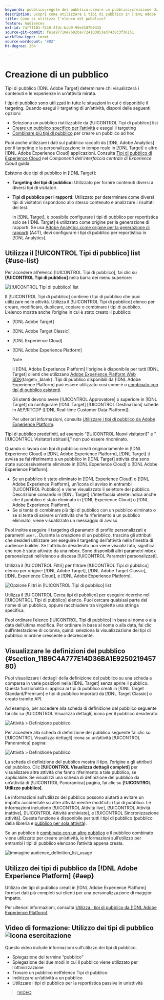 ```yaml
---
keywords: pubblico;regole del pubblico;creare un pubblico;creazione di pubblico;pubblico di destinazione;rapporti sul pubblico;report sul pubblico;segmento;parametri di profilo personalizzati;definizione del pubblico;elenco di tipi di pubblico;audience
description: Scopri come utilizzare i tipi di pubblico in [!DNL Adobe Target].
title: Come si utilizza l’elenco del pubblico?
feature: Audiences
exl-id: 7af7f101-f550-4fdc-bcd9-90e4107b0415
source-git-commit: fe1e97710e7692ba7724103853ed7438c3f361b1
workflow-type: tm+mt
source-wordcount: '802'
ht-degree: 26%

---
```


# Creazione di un pubblico

Tipi di pubblico [!DNL Adobe Target] determinare chi visualizzerà i contenuti e le esperienze in un’attività mirata.

I tipi di pubblico sono utilizzati in tutte le situazioni in cui è disponibile il targeting. Quando esegui il targeting di un’attività, disponi delle seguenti opzioni:

* Seleziona un pubblico riutilizzabile da [!UICONTROL Tipi di pubblico] list
* [Creare un pubblico specifico per l’attività](/help/main/c-target/creating-activity-only-audience.md) e esegui il targeting
* [Combinare più tipi di pubblico](/help/main/c-target/combining-multiple-audiences.md#concept_A7386F1EA4394BD2AB72399C225981E5) per creare un pubblico ad hoc

Puoi anche utilizzare i dati sul pubblico raccolti da [!DNL Adobe Analytics] per il targeting e la personalizzazione in tempo reale in [!DNL Target] e altro [!DNL Adobe Experience Cloud] applicazioni. Consulta [Tipi di pubblico di Experience Cloud](https://experienceleague.adobe.com/docs/core-services/interface/audiences/audience-library.html?lang=it) nel *Componenti dell’interfaccia centrale di Experience Cloud* guida.

Esistono due tipi di pubblico in [!DNL Target]:

* **Targeting dei tipi di pubblico:** Utilizzato per fornire contenuti diversi a diversi tipi di visitatori.
* **Tipi di pubblico per i rapporti:** Utilizzato per determinare come diversi tipi di visitatori rispondono allo stesso contenuto e analizzare i risultati dei test.

  In [!DNL Target], è possibile configurare i tipi di pubblico per reportistica solo se [!DNL Target] è utilizzato come origine per la generazione di rapporti. Se usa [Adobe Analytics come origine per la generazione di rapporti](/help/main/c-integrating-target-with-mac/a4t/a4t.md) (A4T), devi configurare i tipi di pubblico per reportistica in [!DNL Analytics].

## Utilizza il [!UICONTROL Tipi di pubblico] list {#use-list}

Per accedere all&#39;elenco [!UICONTROL Tipi di pubblico], fai clic su **[!UICONTROL Tipi di pubblico]** nella barra dei menu superiore:

![[!UICONTROL Tipi di pubblico] list](assets/audiences_list.png)

Il [!UICONTROL Tipi di pubblico] contiene i tipi di pubblico che puoi utilizzare nelle attività. Utilizza il [!UICONTROL Tipi di pubblico] elenco per creare, modificare, duplicare, copiare o combinare i tipi di pubblico. L’elenco mostra anche l’origine in cui è stato creato il pubblico:

* [!DNL Adobe Target]
* [!DNL Adobe Target Classic]
* [!DNL Experience Cloud]
* [!DNL Adobe Experience Platform]

  >[!NOTE]
  >
  >Il [!DNL Adobe Experience Platform] l&#39;origine è disponibile per tutti [!DNL Target] clienti che utilizzano [Adobe Experience Platform Web SDK](https://experienceleague.adobe.com/docs/target-dev/developer/client-side/aep-web-sdk.html?lang=it){target=_blank}. Tipi di pubblico disponibili da [!DNL Adobe Experience Platform] può essere utilizzato così come è o [combinato con tipi di pubblico esistenti](/help/main/c-target/combining-multiple-audiences.md).
  >
  >Gli utenti devono avere [!UICONTROL Approvatore] o superiore in [!DNL Target] da configurare [!DNL Target] [!UICONTROL Destinazioni] schede in AEP/RTCDP ([!DNL Real-time Customer Data Platform]).
  >
  >Per ulteriori informazioni, consulta [Utilizzare i tipi di pubblico da Adobe Experience Platform](#aep).

Tipi di pubblico predefiniti, ad esempio &quot;[!UICONTROL Nuovi visitatori]&quot; e &quot;[!UICONTROL Visitatori abituali],&quot; non può essere rinominato.

Quando si lavora con tipi di pubblico creati originariamente in [!DNL Experience Cloud] o [!DNL Adobe Experience Platform], [!DNL Target] ti avvisa se fai riferimento a un pubblico in [!DNL Target] attività che sono state successivamente eliminate in [!DNL Experience Cloud] o [!DNL Adobe Experience Platform].

* Se un pubblico è stato eliminato in [!DNL Experience Cloud] o [!DNL Adobe Experience Platform], un&#39;icona di avviso in entrambi [!UICONTROL Pubblico] e viene visualizzato il selettore del pubblico. Descrizione comando in [!DNL Target] L’interfaccia utente indica anche che il pubblico è stato eliminato in [!DNL Experience Cloud] o [!DNL Adobe Experience Platform].
* Se si tenta di combinare più tipi di pubblico con un pubblico eliminato o se si tenta di salvare un&#39;attività che fa riferimento a un pubblico eliminato, viene visualizzato un messaggio di avviso.

Puoi inoltre eseguire il targeting di parametri di profilo personalizzati e parametri `user.`. Durante la creazione di un pubblico, trascina gli attributi che desideri utilizzare per eseguire il targeting dell’attività nella finestra di audience builder. Se l&#39;attributo desiderato non viene visualizzato, significa che non è stato attivato da una mbox. Sono disponibili altri parametri mbox personalizzati nellʼelenco a discesa [!UICONTROL Parametri personalizzati].

Utilizza il [!UICONTROL Filtri] per filtrare [!UICONTROL Tipi di pubblico] elenco per origine: [!DNL Adobe Target], [!DNL Adobe Target Classic], [!DNL Experience Cloud], e [!DNL Adobe Experience Platform].

![Opzione Filtri in [!UICONTROL Tipi di pubblico] list](assets/filters.png)

Utilizza il [!UICONTROL Cerca tipi di pubblico] per eseguire ricerche nel [!UICONTROL Tipi di pubblico] elenco. Puoi cercare qualsiasi parte del nome di un pubblico, oppure racchiudere tra virgolette una stringa specifica.

Puoi ordinare lʼelenco [!UICONTROL Tipi di pubblico] in base al nome o alla data dellʼultima modifica. Per ordinare in base al nome o alla data, fai clic sull’intestazione di colonna, quindi seleziona la visualizzazione dei tipi di pubblico in ordine crescente o decrescente.

## Visualizzare le definizioni del pubblico {#section_11B9C4A777E14D36BA1E925021945780}

Puoi visualizzare i dettagli della definizione del pubblico su una scheda a comparsa in varie posizioni nella [!DNL Target] senza aprire il pubblico. Questa funzionalità si applica ai tipi di pubblico creati in [!DNL Target Standard/Premium] e tipi di pubblico importati da [!DNL Target Classic] o creato tramite API.

Ad esempio, per accedere alla scheda di definizione del pubblico seguente fai clic su [!UICONTROL Visualizza dettagli] icona per il pubblico desiderato:

![Attività > Definizione pubblico](assets/audience_definition_list.png)

Per accedere alla scheda di definizione del pubblico seguente fai clic su [!UICONTROL Visualizza dettagli] icona su un’attività [!UICONTROL Panoramica] pagina:

![Attività > Definizione pubblico](assets/view-details-activity-overview.png)

La scheda di definizione del pubblico mostra il tipo, l’origine e gli attributi del pubblico. Clic **[!UICONTROL Visualizza dettagli completi]** per visualizzare altre attività che fanno riferimento a tale pubblico, se applicabile. Se visualizzi una scheda di definizione del pubblico da un’attività di [!UICONTROL Panoramica] pagina, fai clic su **[!UICONTROL Utilizzo pubblico]**.

Le informazioni sull’utilizzo del pubblico possono aiutarti a evitare un impatto accidentale su altre attività mentre modifichi i tipi di pubblico. Le informazioni includono [!UICONTROL Attività live], [!UICONTROL Attività inattive], [!UICONTROL Attività archiviate], e [!UICONTROL Sincronizzazione attività]. Questa funzione è disponibile per tutti i tipi di pubblico (pubblico della libreria e [pubblico per sola attività](/help/main/c-target/creating-activity-only-audience.md#concept_A6BADCF530ED4AE1852E677FEBE68483)).

Se un pubblico è [combinato con un altro pubblico](/help/main/c-target/combining-multiple-audiences.md) e il pubblico combinato viene utilizzato per creare un’attività, le informazioni sull’utilizzo per entrambi i tipi di pubblico elencano l’attività appena creata.

![immagine audience_definition_list_usage](assets/audience_definition_list_usage.png)

<!--The following audience definition card is for an audience imported from the Adobe Experience Cloud. In this instance, the audience was imported from Adobe Audience Manager (AAM).

![Usage tab on Audience Definition card](assets/audience_definition_mc.png)

The following details are available for these imported audience types:

| Audience Type | Details |
|--- |--- |
|Mobile audience|Marketing Name, Vendor, and Model.<br>The `matches | does not match` operator displays instead of `equals | does not equal`<br>![Imported Mobile Audience](/help/main/c-target/c-audiences/assets/imported_mobile_audience.png).|
|Visitor-behavior audience|**user.categoryAffinity:** `categoryAffinity` with `FAVORITE` parameter.<br>![Imported Category Affinity](/help/main/c-target/c-audiences/assets/imported_category_affinity.png)<br>**Monitoring:** Monitoring service equals true.<br>**No Monitoring Service:** Monitoring service equals false.<br>![Imported Monitoring](/help/main/c-target/c-audiences/assets/imported_monitoring.png)|
|Audiences using the NOT operator|**Single Rule:** Target displays the audience in the format `[All Visitor AND [NOT [rule]`. Single NOT rule displays with AND with `AllVisitor` audience.<br>![Imported Not Audience](/help/main/c-target/c-audiences/assets/imported_not_audience.png)|

Keep the following points in mind as you work with imported audiences:

* Expression target audiences are no longer supported in Target Standard/Premium. 
* Target Standard/Premium does not support some deprecated audiences or has improved operators for ease of use. Because of this, the definition of an imported audience, although working as per definition, does not mean that same is now available for creation in the Standard/Premium interface. For example, Social Audiences are visible with their rules but Target Standard/Premium does not allow social audiences to be created.-->

## Utilizzo dei tipi di pubblico da [!DNL Adobe Experience Platform] {#aep}

Utilizzo dei tipi di pubblico creati in [!DNL Adobe Experience Platform] fornisci dati più completi sui clienti per una personalizzazione di maggior impatto.

Per ulteriori informazioni, consulta [Utilizza i tipi di pubblico da [!DNL Adobe Experience Platform]](/help/main/c-integrating-target-with-mac/integrating-with-rtcdp.md#aep).

## Video di formazione: Utilizzo dei tipi di pubblico ![Icona esercitazione](/help/main/assets/tutorial.png)

Questo video include informazioni sull&#39;utilizzo dei tipi di pubblico.

* Spiegazione del termine “pubblico”
* Spiegazione dei due modi in cui il pubblico viene utilizzato per lʼottimizzazione
* Trovare un pubblico nellʼelenco Tipi di pubblico
* Indirizzare unʼattività a un pubblico
* Utilizzare i tipi di pubblico per la reportistica passiva in un’attività

>[!VIDEO](https://video.tv.adobe.com/v/17398)

